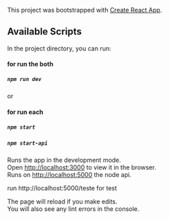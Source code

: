 This project was bootstrapped with [Create React App](https://github.com/facebook/create-react-app).

## Available Scripts

In the project directory, you can run:
#### for run the both
##### `npm run dev`
or
#### for run each
##### `npm start`
##### `npm start-api`

Runs the app in the development mode.<br>
Open [http://localhost:3000](http://localhost:3000) to view it in the browser.<br>
Runs on [http://localhost:5000](http://localhost:5000) the node api.<br>

run http://localhost:5000/teste for test

The page will reload if you make edits.<br>
You will also see any lint errors in the console.
